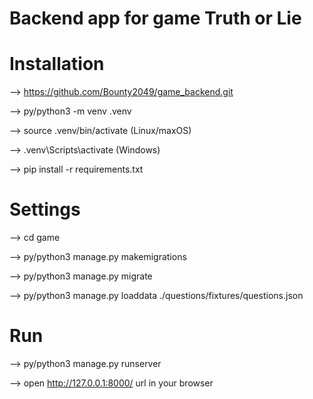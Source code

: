# Backend app for game Truth or Lie

# Installation

--> https://github.com/Bounty2049/game_backend.git

--> py/python3 -m venv .venv

--> source .venv/bin/activate (Linux/maxOS)

--> .venv\Scripts\activate (Windows)

--> pip install -r requirements.txt

# Settings

--> cd game

--> py/python3 manage.py makemigrations

--> py/python3 manage.py migrate

--> py/python3 manage.py loaddata ./questions/fixtures/questions.json

# Run 

--> py/python3 manage.py runserver

--> open http://127.0.0.1:8000/ url in your browser
